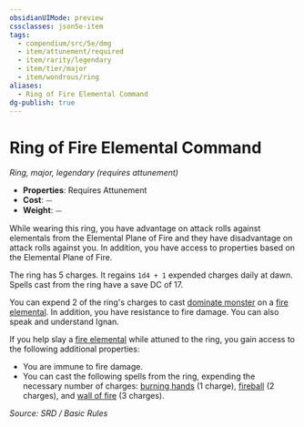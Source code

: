 ```yaml
---
obsidianUIMode: preview
cssclasses: json5e-item
tags:
  - compendium/src/5e/dmg
  - item/attunement/required
  - item/rarity/legendary
  - item/tier/major
  - item/wondrous/ring
aliases:
  - Ring of Fire Elemental Command
dg-publish: true
---
```

# Ring of Fire Elemental Command
*Ring, major, legendary (requires attunement)*  

- **Properties**: Requires Attunement
- **Cost**: ⏤
- **Weight**: ⏤

While wearing this ring, you have advantage on attack rolls against elementals from the Elemental Plane of Fire and they have disadvantage on attack rolls against you. In addition, you have access to properties based on the Elemental Plane of Fire.

The ring has 5 charges. It regains `1d4 + 1` expended charges daily at dawn. Spells cast from the ring have a save DC of 17.

You can expend 2 of the ring's charges to cast [dominate monster](compendium/spells/dominate-monster.md) on a [fire elemental](compendium/bestiary/elemental/fire-elemental.md). In addition, you have resistance to fire damage. You can also speak and understand Ignan.

If you help slay a [fire elemental](compendium/bestiary/elemental/fire-elemental.md) while attuned to the ring, you gain access to the following additional properties:

- You are immune to fire damage.  
- You can cast the following spells from the ring, expending the necessary number of charges: [burning hands](compendium/spells/burning-hands.md) (1 charge), [fireball](compendium/spells/fireball.md) (2 charges), and [wall of fire](compendium/spells/wall-of-fire.md) (3 charges).  

*Source: SRD / Basic Rules*